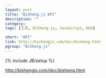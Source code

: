 ```yaml
---
layout: post
title: "BiSheng.js API"
description: ""
category: 
tags: [工具, BiSheng.js, JavaScript, Web]

short: "API"
link: http://bishengjs.com/doc/bisheng.html
pgroup: "BiSheng.js"
---
```

{% include JB/setup %}

<http://bishengjs.com/doc/bisheng.html>
